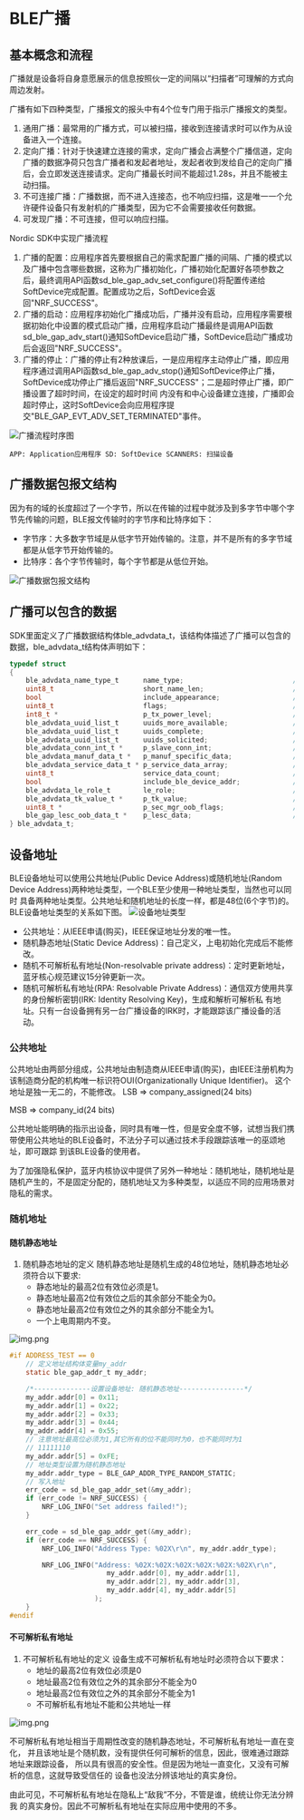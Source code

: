 # BLE广播

## 基本概念和流程
广播就是设备将自身意愿展示的信息按照伙一定的间隔以“扫描者”可理解的方式向周边发射。

广播有如下四种类型，广播报文的报头中有4个位专门用于指示广播报文的类型。
1. 通用广播：最常用的广播方式，可以被扫描，接收到连接请求时可以作为从设备进入一个连接。
2. 定向广播：针对于快速建立连接的需求，定向广播会占满整个广播信道，定向广播的数据净荷只包含广播者和发起者地址，发起者收到发给自己的定向广播后，会立即发送连接请求。定向广播最长时间不能超过1.28s，并且不能被主动扫描。
3. 不可连接广播：广播数据，而不进入连接态，也不响应扫描，这是唯一一个允许硬件设备只有发射机的广播类型，因为它不会需要接收任何数据。
4. 可发现广播：不可连接，但可以响应扫描。

Nordic SDK中实现广播流程
1. 广播的配置：应用程序首先要根据自己的需求配置广播的间隔、广播的模式以及广播中包含哪些数据，这称为广播初始化，广播初始化配置好各项参数之后，最终调用API函数sd_ble_gap_adv_set_configure()将配置传递给SoftDevice完成配置。配置成功之后，SoftDevice会返回"NRF_SUCCESS"。
2. 广播的启动：应用程序初始化广播成功后，广播并没有启动，应用程序需要根据初始化中设置的模式启动广播，应用程序启动广播最终是调用API函数sd_ble_gap_adv_start()通知SoftDevice启动广播，SoftDevice启动广播成功后会返回"NRF_SUCCESS"。
3. 广播的停止：广播的停止有2种放课后，一是应用程序主动停止广播，即应用程序通过调用API函数sd_ble_gap_adv_stop()通知SoftDevice停止广播，SoftDevice成功停止广播后返回"NRF_SUCCESS"；二是超时停止广播，即广播设置了超时时间，在设定的超时时间 内没有和中心设备建立连接，广播即会超时停止，这时SoftDevice会向应用程序提交"BLE_GAP_EVT_ADV_SET_TERMINATED"事件。

![广播流程时序图](imgs/ble_adv_sequence.png)

`
APP: Application应用程序
SD: SoftDevice
SCANNERS: 扫描设备
`

## 广播数据包报文结构
因为有的域的长度超过了一个字节，所以在传输的过程中就涉及到多字节中哪个字节先传输的问题，BLE报文传输时的字节序和比特序如下：
* 字节序：大多数字节域是从低字节开始传输的。注意，并不是所有的多字节域都是从低字节开始传输的。
* 比特序：各个字节传输时，每个字节都是从低位开始。

![广播数据包报文结构](imgs/ble_pdu_data_structure.png)

## 广播可以包含的数据
SDK里面定义了广播数据结构体ble_advdata_t，该结构体描述了广播可以包含的数据，ble_advdata_t结构体声明如下：
```c
typedef struct
{
    ble_advdata_name_type_t      name_type;                           // 设备名称类型
    uint8_t                      short_name_len;                      // 裁剪的设备名称的长度
    bool                         include_appearance;                  // 是否包含外观
    uint8_t                      flags;                               // flags
    int8_t *                     p_tx_power_level;                    // 发射功率等级
    ble_advdata_uuid_list_t      uuids_more_available;                // 服务UUID部分列表
    ble_advdata_uuid_list_t      uuids_complete;                      // 服务UUID完整列表
    ble_advdata_uuid_list_t      uuids_solicited;                     // 服务请求UUID列表
    ble_advdata_conn_int_t *     p_slave_conn_int;                    // 从机连接间隔范围
    ble_advdata_manuf_data_t *   p_manuf_specific_data;               // 制造商自定义数据
    ble_advdata_service_data_t * p_service_data_array;                // 服务数据
    uint8_t                      service_data_count;                  // 服务数据的长度(字节数)
    bool                         include_ble_device_addr;             // 是否包含设备地址
    ble_advdata_le_role_t        le_role;                             // 公用于NFC，BLE广播设备为NULL
    ble_advdata_tk_value_t *     p_tk_value;                          // 公用于NFC，BLE广播设备为NULL
    uint8_t *                    p_sec_mgr_oob_flags;                 // 公用于NFC，BLE广播设备为NULL
    ble_gap_lesc_oob_data_t *    p_lesc_data;                         // 公用于NFC，BLE广播设备为NULL
} ble_advdata_t;
```

## 设备地址
BLE设备地址可以使用公共地址(Public Device Address)或随机地址(Random Device Address)两种地址类型，一个BLE至少使用一种地址类型，当然也可以同时
具备两种地址类型。公共地址和随机地址的长度一样，都是48位(6个字节)的。BLE设备地址类型的关系如下图。
![设备地址类型](imgs/ble_adv_address_type.png)

* 公共地址：从IEEE申请(购买)，IEEE保证地址分发的唯一性。
* 随机静态地址(Static Device Address)：自己定义，上电初始化完成后不能修改。
* 随机不可解析私有地址(Non-resolvable private address)：定时更新地址，蓝牙核心规范建议15分钟更新一次。
* 随机可解析私有地址(RPA: Resolvable Private Address)：通信双方使用共享的身份解析密钥(IRK: Identity Resolving Key)，生成和解析可解析私
有地址。只有一台设备拥有另一台广播设备的IRK时，才能跟踪该广播设备的活动。
  
### 公共地址
公共地址由两部分组成，公共地址由制造商从IEEE申请(购买)，由IEEE注册机构为该制造商分配的机构唯一标识符OUI(Organizationally Unique Identifier)。
这个地址是独一无二的，不能修改。
LSB => company_assigned(24 bits)

MSB => company_id(24 bits)

公共地址能明确的指示出设备，同时具有唯一性，但是安全度不够，试想当我们携带使用公共地址的BLE设备时，不法分子可以通过技术手段跟踪该唯一的巫颂地址，即可跟踪
到该BLE设备的使用者。

为了加强隐私保护，蓝牙内核协议中提供了另外一种地址：随机地址，随机地址是随机产生的，不是固定分配的，随机地址又为多种类型，以适应不同的应用场景对隐私的需求。

### 随机地址

#### 随机静态地址
1. 随机静态地址的定义
随机静态地址是随机生成的48位地址，随机静态地址必须符合以下要求:
   * 静态地址的最高2位有效位必须是1。
   * 静态地址最高2位有效位之后的其余部分不能全为0。
   * 静态地址最高2位有效位之外的其余部分不能全为1。
   * 一个上电周期内不变。
   
![img.png](imgs/ble_static_address_bit.png)

```c
#if ADDRESS_TEST == 0
    // 定义地址结构体变量my_addr
    static ble_gap_addr_t my_addr;

    /*--------------设置设备地址: 随机静态地址----------------*/
    my_addr.addr[0] = 0x11;
    my_addr.addr[1] = 0x22;
    my_addr.addr[2] = 0x33;
    my_addr.addr[3] = 0x44;
    my_addr.addr[4] = 0x55;
    // 注意地址最高位必须为1,其它所有的位不能同时为0，也不能同时为1
    // 11111110
    my_addr.addr[5] = 0xFE;
    // 地址类型设置为随机静态地址
    my_addr.addr_type = BLE_GAP_ADDR_TYPE_RANDOM_STATIC;
    // 写入地址
    err_code = sd_ble_gap_addr_set(&my_addr);
    if (err_code != NRF_SUCCESS) {
        NRF_LOG_INFO("Set address failed!");
    }

    err_code = sd_ble_gap_addr_get(&my_addr);
    if (err_code == NRF_SUCCESS) {
        NRF_LOG_INFO("Address Type: %02X\r\n", my_addr.addr_type);

        NRF_LOG_INFO("Address: %02X:%02X:%02X:%02X:%02X:%02X\r\n",
                        my_addr.addr[0], my_addr.addr[1],
                        my_addr.addr[2], my_addr.addr[3],
                        my_addr.addr[4], my_addr.addr[5]
                     );
    }
#endif
```

#### 不可解析私有地址
1. 不可解析私有地址的定义
设备生成不可解析私有地址时必须符合以下要求：
   * 地址的最高2位有效位必须是0
   * 地址最高2位有效位之外的其余部分不能全为0 
   * 地址最高2位有效位之外的其余部分不能全为1
   * 不可解析私有地址不能和公共地址一样
   
![img.png](imgs/ble_static_address_private_bit.png)

不可解析私有地址相当于周期性改变的随机静态地址，不可解析私有地址一直在变化， 并且该地址是个随机数，没有提供任何可解析的信息，因此，很难通过跟踪地址来跟踪设备， 所以具有很高的安全性。但是因为地址一直变化，又没有可解析的信息，这就导致受信任的 设备也没法分辨该地址的真实身份。

由此可见，不可解析私有地址在隐私上“敌我”不分，不管是谁，统统让你无法分辨我 的真实身份。因此不可解析私有地址在实际应用中使用的不多。